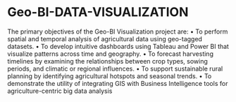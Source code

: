 # Geo-BI-DATA-VISUALIZATION
The primary objectives of the Geo-BI Visualization project are:
•	To perform spatial and temporal analysis of agricultural data using geo-tagged datasets.
•	To develop intuitive dashboards using Tableau and Power BI that visualize patterns across time and geography.
•	To forecast harvesting timelines by examining the relationships between crop types, sowing periods, and climatic or regional influences.
•	To support sustainable rural planning by identifying agricultural hotspots and seasonal trends.
•	To demonstrate the utility of integrating GIS with Business Intelligence tools for agriculture-centric big data analysis
